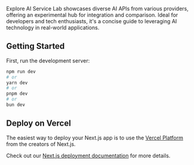 Explore AI Service Lab showcases diverse AI APIs from various providers, offering an experimental hub for integration and comparison. Ideal for developers and tech enthusiasts, it's a concise guide to leveraging AI technology in real-world applications.


## Getting Started

First, run the development server:

```bash
npm run dev
# or
yarn dev
# or
pnpm dev
# or
bun dev
```
## Deploy on Vercel

The easiest way to deploy your Next.js app is to use the [Vercel Platform](https://vercel.com/new?utm_medium=default-template&filter=next.js&utm_source=create-next-app&utm_campaign=create-next-app-readme) from the creators of Next.js.

Check out our [Next.js deployment documentation](https://nextjs.org/docs/deployment) for more details.

